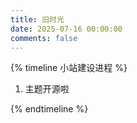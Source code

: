 ```yaml
---
title: 旧时光
date: 2025-07-16 00:00:00
comments: false
---
```


{% timeline 小站建设进程 %}

<!-- timeline 2023-2-28-->

1. 主题开源啦

<!-- endtimeline -->


{% endtimeline %}
